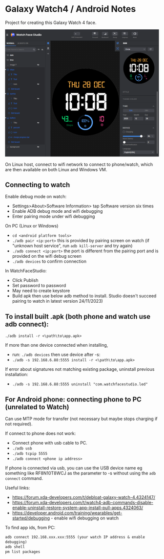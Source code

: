 # Galaxy Watch4 / Android Notes

Project for creating this Galaxy Watch 4 face.

![Alt text](images/dev1.png?raw=true "Watch Face Studio screenshot")

On Linux host, connect to wifi network to connect to phone/watch, which are then available on both Linux and Windows VM.

## Connecting to watch

Enable debug mode on watch:

- Settings>About>Software Information> tap Software version six times
- Enable ADB debug mode and wifi debugging
- Enter pairing mode under wifi debugging

On PC (Linux or Windows)

- `cd <android platform tools>`
- `./adb pair <ip:port>` this is provided by pairing screen on watch (if "unknown host service", run `adb kill-server` and try again)
- `./adb connect <ip:port>` the port is different from the pairing port and is provided on the wifi debug screen
- `./adb devices` to confirm connection

In WatchFaceStudio:

- Click Publish
- Set password to password
- May need to create keystore
- Build apk then use below adb method to install. Studio doesn't succeed pairing to watch in latest version 24/11/2023)

## To install built .apk (both phone and watch use adb connect):

```
./adb install -r <\path\to\app.apk>
```

If more than one device connected when installing,

- run: `./adb devices` then use device after -s:
- `./adb -s 192.168.6.88:5555 install -r <\path\to\app.apk>`

If error about signatures not matching existing package, uninstall previous installation:

- `./adb -s 192.168.6.88:5555 uninstall "com.watchfacestudio.led"`

## For Android phone: connecting phone to PC (unrelated to Watch)

Can use MTP mode for transfer (not necessary but maybe stops charging if not required).

If connect to phone does not work:

- Connect phone with usb cable to PC.
- `./adb usb`
- `./adb tcpip 5555`
- `./adb connect <phone ip address>`

If phone is connected via usb, you can use the USB device name eg something like RF8N10T8WCJ as the parameter to -s without using the `adb connect` command.

Useful links:

- https://forum.xda-developers.com/t/debloat-galaxy-watch-4.4324147/
- https://forum.xda-developers.com/t/watch4-adb-commands-disable-enable-uninstall-restore-system-app-install-pull-apps.4324063/
- https://developer.android.com/training/wearables/get-started/debugging - enable wifi debugging on watch

To find app ids, from PC:

```
adb connect 192.168.xxx.xxx:5555 (your watch IP address & enable debugging)
adb shell
pm list packages
```
